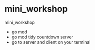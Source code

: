 # mini_workshop
mini_workshop
- go mod <your directory>
- go mod tidy
countdown server
 - go to server and client on your terminal
